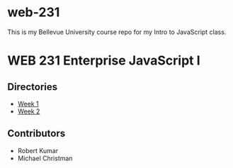 # web-231
This is my Bellevue University course repo for my Intro to JavaScript class.
<h1>WEB 231 Enterprise JavaScript I</h1>
<h2>Directories</h2>
<ul>
  <li><a href="https://michaelchristman1999.github.io/web-231/week-1/">Week 1</a></li>
  <li><a href="https://michaelchristman1999.github.io/web-231/week-2/">Week 2</a></li>
 </ul>
<h2>Contributors</h2>
<ul>
  <li>Robert Kumar</li>
  <li>Michael Christman</li>
 </ul>
